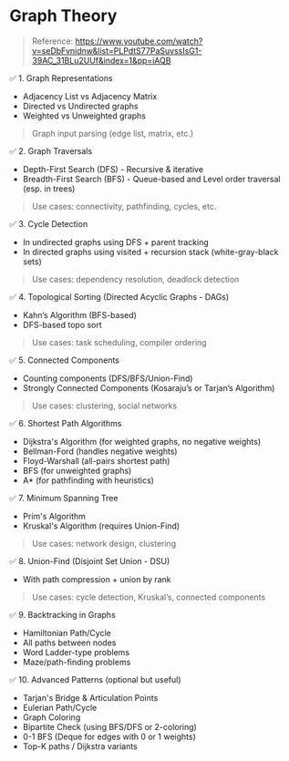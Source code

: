 # Graph Theory

> Reference: https://www.youtube.com/watch?v=seDbFvnidnw&list=PLPdtS77PaSuvssIsG1-39AC_31BLu2UUf&index=1&pp=iAQB


✅ 1. Graph Representations
* Adjacency List vs Adjacency Matrix
* Directed vs Undirected graphs
* Weighted vs Unweighted graphs
> Graph input parsing (edge list, matrix, etc.)

✅ 2. Graph Traversals
* Depth-First Search (DFS) - Recursive & iterative
* Breadth-First Search (BFS) - Queue-based and Level order traversal (esp. in trees)
> Use cases: connectivity, pathfinding, cycles, etc.

✅ 3. Cycle Detection
* In undirected graphs using DFS + parent tracking
* In directed graphs using visited + recursion stack (white-gray-black sets)
> Use cases: dependency resolution, deadlock detection

✅ 4. Topological Sorting (Directed Acyclic Graphs - DAGs)
* Kahn’s Algorithm (BFS-based)
* DFS-based topo sort
> Use cases: task scheduling, compiler ordering

✅ 5. Connected Components
* Counting components (DFS/BFS/Union-Find)
* Strongly Connected Components (Kosaraju’s or Tarjan’s Algorithm)
> Use cases: clustering, social networks

✅ 6. Shortest Path Algorithms
* Dijkstra's Algorithm (for weighted graphs, no negative weights)
* Bellman-Ford (handles negative weights)
* Floyd-Warshall (all-pairs shortest path)
* BFS (for unweighted graphs)
* A* (for pathfinding with heuristics)

✅ 7. Minimum Spanning Tree
* Prim's Algorithm
* Kruskal's Algorithm (requires Union-Find)
> Use cases: network design, clustering

✅ 8. Union-Find (Disjoint Set Union - DSU)
* With path compression + union by rank
> Use cases: cycle detection, Kruskal’s, connected components

✅ 9. Backtracking in Graphs
* Hamiltonian Path/Cycle
* All paths between nodes
* Word Ladder-type problems
* Maze/path-finding problems

✅ 10. Advanced Patterns (optional but useful)
* Tarjan's Bridge & Articulation Points
* Eulerian Path/Cycle
* Graph Coloring
* Bipartite Check (using BFS/DFS or 2-coloring)
* 0-1 BFS (Deque for edges with 0 or 1 weights)
* Top-K paths / Dijkstra variants

